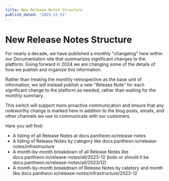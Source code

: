 ```yaml
---
title: New Release Notes Structure
publish_dated: "2023-12-31"
---
```


# New Release Notes Structure

For nearly a decade, we have published a monthly "changelog" here within our Documentation site that summarizes significant changes to the platform.
Going forward in 2024 we are changing some of the details of how we publish and organize this information.

Rather than treating the monthly retrospective as the base unit of information, we will instead publish a new "Release Note" for each significant change to the platform as needed, rather than waiting for the monthly summary.

This switch will support more proactive communication and ensure that any noteworthy change is marked here in addition to the blog posts, emails, and other channels we use to communicate with our customers.

Here you will find:
* A listing of all Release Notes at docs.pantheon.io/release-notes
* A listing of Release Notes by category like docs.pantheon.io/release-notes/infrastructure
* A month-by-month breakdown of all Release Notes like docs.pantheon.io/release-notes/all/2023-12 (todo or should it be docs.pantheon.io/release-notes/all/2023/12)
* A month-by-month breakdown of Release Notes by catetory and month like docs.pantheon.io/release-notes/infrastructure/2023-12
